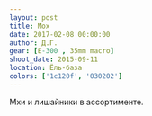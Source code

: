 ```yaml
---
layout: post
title: Мох
date: 2017-02-08 00:00:00
author: Д.Г.
gear: [E-300 , 35mm macro]
shoot_date: 2015-09-11
location: Ёль-база
colors: ['1c120f', '030202']
---
```


Мхи и лишайники в ассортименте.
